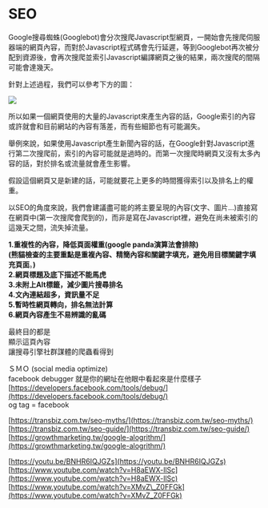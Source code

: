 # SEO

Google搜尋蜘蛛\(Googlebot\)會分次搜爬Javascript型網頁，一開始會先搜爬伺服器端的網頁內容，而對於Javascript程式碼會先行延遲，等到Googlebot再次被分配到資源後，會再次搜爬並索引Javascript編譯網頁之後的結果，兩次搜爬的間隔可能會達幾天。

針對上述過程，我們可以參考下方的圖：

![](https://lh6.googleusercontent.com/3oWALN1erCvM6sWocDq1c3yOXO5nDULGGlVpe9aj23bTqubNUneFa17H5poPWxy5CCsvTozt0eM2X_3xpzCM21YzgnVUpNSV8UohR3gKJ_S0cTdzLwYbAHOCH0d3kZg1QclKdUrl)

所以如果一個網頁使用的大量的Javascript來產生內容的話，Google索引的內容或許就會和目前網站的內容有落差，而有些細節也有可能漏失。

舉例來說，如果使用Javascript產生新聞內容的話，在Google針對Javascript進行第二次搜爬前，索引的內容可能就是過時的。而第一次搜爬時網頁又沒有太多內容的話，對於排名或流量就會產生影響。

假設這個網頁又是新建的話，可能就要花上更多的時間獲得索引以及排名上的權重。

以SEO的角度來說，我們會建議盡可能的將主要呈現的內容\(文字、圖片...\)直接寫在網頁中\(第一次搜爬會爬到的\)，而非是寫在Javascript裡，避免在尚未被索引的這幾天之間，流失掉流量。

**1.重複性的內容，降低頁面權重\(google panda演算法會排除\)  
\(**熊貓檢查的主要重點是**重複內容、精簡內容和關鍵字填充，避免用目標關鍵字填充頁面**。**\)  
2.網頁標題及底下描述不能馬虎  
3.未附上Alt標籤，減少圖片搜尋排名  
4.文內連結超多，資訊量不足  
5.暫時性網頁轉向，排名無法計算  
6.網頁內容產生不易辨識的亂碼**

最終目的都是  
顯示這頁內容  
讓搜尋引擎社群謀體的爬蟲看得到

ＳＭＯ \(social media optimize\)  
facebook debugger 就是你的網址在他眼中看起來是什麼樣子   
[https://developers.facebook.com/tools/debug/](https://developers.facebook.com/tools/debug/)  
og tag = facebook

[https://transbiz.com.tw/seo-myths/](https://transbiz.com.tw/seo-myths/)  
[https://transbiz.com.tw/seo-guide/](https://transbiz.com.tw/seo-guide/)  
[https://growthmarketing.tw/google-alogrithm/](https://growthmarketing.tw/google-alogrithm/)  
  
[https://youtu.be/BNHR6IQJGZs](https://youtu.be/BNHR6IQJGZs)  
[https://www.youtube.com/watch?v=H8aEWX-llSc](https://www.youtube.com/watch?v=H8aEWX-llSc)  
[https://www.youtube.com/watch?v=XMvZ\_Z0FFGk](https://www.youtube.com/watch?v=XMvZ_Z0FFGk)

